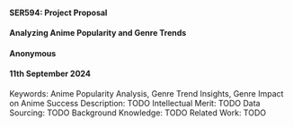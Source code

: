 #### SER594: Project Proposal

#### Analyzing Anime Popularity and Genre Trends

#### Anonymous

#### 11th September 2024

Keywords: Anime Popularity Analysis, Genre Trend Insights, Genre Impact on Anime Success
Description: TODO
Intellectual Merit: TODO
Data Sourcing: TODO
Background Knowledge: TODO
Related Work: TODO
